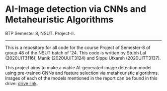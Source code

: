 # AI-Image detection via CNNs and Metaheuristic Algorithms
BTP Semester 8, NSUT. Project-II.
***

This is a repository for all code for the course Project of Semester-8 of group 48 of the NSUT batch of '24. This code is written by Stubh Lal (2020UIT3116), Manik (2020UUIT3124) and Sippu Utkarsh (2020UITT3137).

This project aims to make a viable AI-generated image detection model using pre-trained CNNs and feature selection via metaheuristic algorithms.
Images of each of the models mentioned in the report can be found in this drive: [drive link]([https://drive.google.com/drive/folders/1VrF9EtoEYHFyov41nYoP6kjU8lekyZNE?usp=sharing](https://drive.google.com/drive/folders/15lqHhL4YbiWINfZM3rOD8BLtQmXvcwmV?usp=sharing)).
